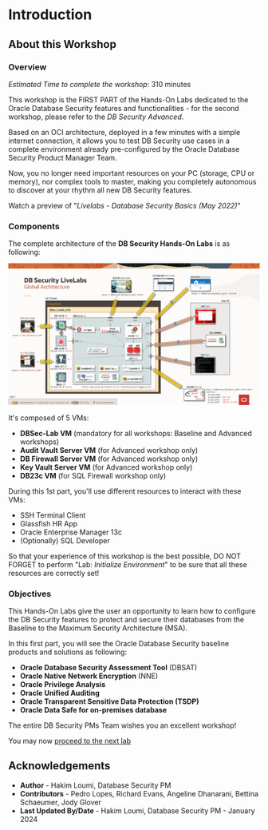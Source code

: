 # Introduction

## About this Workshop
### Overview
*Estimated Time to complete the workshop*: 310 minutes

This workshop is the FIRST PART of the Hands-On Labs dedicated to the Oracle Database Security features and functionalities - for the second workshop, please refer to the *DB Security Advanced*.

Based on an OCI architecture, deployed in a few minutes with a simple internet connection, it allows you to test DB Security use cases in a complete environment already pre-configured by the Oracle Database Security Product Manager Team.

Now, you no longer need important resources on your PC (storage, CPU or memory), nor complex tools to master, making you completely autonomous to discover at your rhythm all new DB Security features.

Watch a preview of "*Livelabs - Database Security Basics (May 2022)*" [](youtube:tyyZmW4YyPk)

### Components
The complete architecture of the **DB Security Hands-On Labs** is as following:

  ![DBSec LiveLabs Archi](./images/dbseclab-archi.png "DBSec LiveLabs Archi")

It's composed of 5 VMs:
  - **DBSec-Lab VM** (mandatory for all workshops: Baseline and Advanced workshops)
  - **Audit Vault Server VM** (for Advanced workshop only)
  - **DB Firewall Server VM** (for Advanced workshop only)
  - **Key Vault Server VM** (for Advanced workshop only)
  - **DB23c VM** (for SQL Firewall workshop only)

During this 1st part, you'll use different resources to interact with these VMs:
  - SSH Terminal Client
  - Glassfish HR App
  - Oracle Enterprise Manager 13c
  - (Optionally) SQL Developer

So that your experience of this workshop is the best possible, DO NOT FORGET to perform "Lab: *Initialize Environment*" to be sure that all these resources are correctly set!

### Objectives
This Hands-On Labs give the user an opportunity to learn how to configure the DB Security features to protect and secure their databases from the Baseline to the Maximum Security Architecture (MSA).

In this first part, you will see the Oracle Database Security baseline products and solutions as following:
  - **Oracle Database Security Assessment Tool** (DBSAT)
  - **Oracle Native Network Encryption** (NNE)
  - **Oracle Privilege Analysis**
  - **Oracle Unified Auditing**
  - **Oracle Transparent Sensitive Data Protection (TSDP)**
  - **Oracle Data Safe for on-premises database**

The entire DB Security PMs Team wishes you an excellent workshop!

You may now [proceed to the next lab](#next)

## Acknowledgements
- **Author** - Hakim Loumi, Database Security PM
- **Contributors** - Pedro Lopes, Richard Evans, Angeline Dhanarani, Bettina Schaeumer, Jody Glover
- **Last Updated By/Date** - Hakim Loumi, Database Security PM - January 2024
